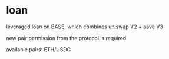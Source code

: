# loan
leveraged loan on BASE, which combines uniswap V2 + aave V3

new pair permission from the protocol is required.

available pairs:
ETH/USDC